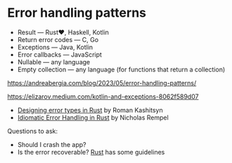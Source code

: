 # Error handling patterns

* Result — Rust❤️, Haskell, Kotlin
* Return error codes — C, Go
* Exceptions — Java, Kotlin
* Error callbacks — JavaScript
* Nullable — any language
* Empty collection — any language (for functions that return a collection)

https://andreabergia.com/blog/2023/05/error-handling-patterns/

https://elizarov.medium.com/kotlin-and-exceptions-8062f589d07

* [Designing error types in Rust](https://mmapped.blog/posts/12-rust-error-handling) by Roman Kashitsyn
* [Idiomatic Error Handling in Rust](https://nrempel.com/idiomatic-error-handling-in-rust/) by Nicholas Rempel

Questions to ask:
* Should I crash the app?
* Is the error recoverable? [Rust](https://doc.rust-lang.org/book/ch09-00-error-handling.html) has some guidelines
